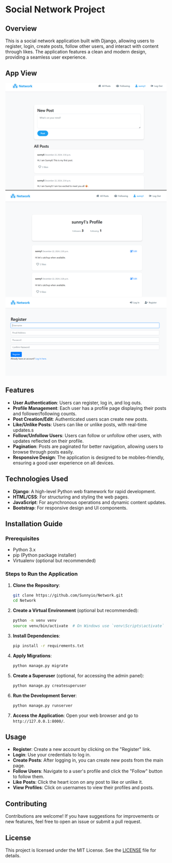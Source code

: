 # Social Network Project

## Overview

This is a social network application built with Django, allowing users to register, login, create posts, follow other users, and interact with content through likes. The application features a clean and modern design, providing a seamless user experience.

## App View

![All Posts](images/all_post.png)
![Profile](images/profile.png)
![Register](images/register.png)

## Features

- **User Authentication**: Users can register, log in, and log outs.
- **Profile Management**: Each user has a profile page displaying their posts and follower/following counts.
- **Post Creation/Edit**: Authenticated users scan create new posts.
- **Like/Unlike Posts**: Users can like or unlike posts, with real-time updates.s
- **Follow/Unfollow Users**: Users can follow or unfollow other users, with updates reflected on their profile.
- **Pagination**: Posts are paginated for better navigation, allowing users to browse through posts easily.
- **Responsive Design**: The application is designed to be mobiles-friendly, ensuring a good user experience on all devices.

## Technologies Used

- **Django**: A high-level Python web framework for rapid development.
- **HTML/CSS**: For structuring and styling the web pages.
- **JavaScript**: For asynchronous operations and dynamic content updates.
- **Bootstrap**: For responsive design and UI components.

## Installation Guide

### Prerequisites

- Python 3.x
- pip (Python package installer)
- Virtualenv (optional but recommended)

### Steps to Run the Application

1. **Clone the Repository**:
   ```bash
   git clone https://github.com/Sunnyio/Network.git
   cd Network
   ```

2. **Create a Virtual Environment** (optional but recommended):
   ```bash
   python -m venv venv
   source venv/bin/activate  # On Windows use `venv\Scripts\activate`
   ```

3. **Install Dependencies**:
   ```bash
   pip install -r requirements.txt
   ```

4. **Apply Migrations**:
   ```bash
   python manage.py migrate
   ```

5. **Create a Superuser** (optional, for accessing the admin panel):
   ```bash
   python manage.py createsuperuser
   ```

6. **Run the Development Server**:
   ```bash
   python manage.py runserver
   ```

7. **Access the Application**:
   Open your web browser and go to `http://127.0.0.1:8000/`.

## Usage

- **Register**: Create a new account by clicking on the "Register" link.
- **Login**: Use your credentials to log in.
- **Create Posts**: After logging in, you can create new posts from the main page.
- **Follow Users**: Navigate to a user's profile and click the "Follow" button to follow them.
- **Like Posts**: Click the heart icon on any post to like or unlike it.
- **View Profiles**: Click on usernames to view their profiles and posts.

## Contributing

Contributions are welcome! If you have suggestions for improvements or new features, feel free to open an issue or submit a pull request.

## License

This project is licensed under the MIT License. See the [LICENSE](LICENSE) file for details.
